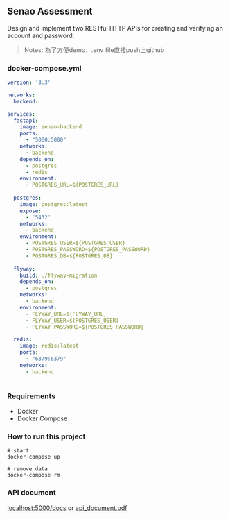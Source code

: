 ## Senao Assessment 

Design and implement two RESTful HTTP APIs for creating and verifying an account
and password.

> Notes: 為了方便demo，.env file直接push上github 

### docker-compose.yml
```yml
version: '3.3'

networks:
  backend: 

services:
  fastapi: 
    image: senao-backend 
    ports:
      - "5000:5000"
    networks:
      - backend
    depends_on:
      - postgres
      - redis 
    environment:
      - POSTGRES_URL=${POSTGRES_URL}
    
  postgres:
    image: postgres:latest
    expose:
      - "5432"
    networks:
      - backend
    environment:
      - POSTGRES_USER=${POSTGRES_USER}
      - POSTGRES_PASSWORD=${POSTGRES_PASSWORD}
      - POSTGRES_DB=${POSTGRES_DB}
  
  flyway:
    build: ./flyway-migration 
    depends_on:
      - postgres
    networks:
      - backend
    environment:
      - FLYWAY_URL=${FLYWAY_URL}
      - FLYWAY_USER=${POSTGRES_USER}
      - FLYWAY_PASSWORD=${POSTGRES_PASSWORD}

  redis:
    image: redis:latest
    ports:
      - "6379:6379"
    networks:
      - backend
      
```

### Requirements 
* Docker
* Docker Compose 

### How to run this project
```shell
# start 
docker-compose up 

# remove data 
docker-compose rm 
```

### API document 
[localhost:5000/docs](localhost:5000/docs) or [api_document.pdf](./api_document.pdf)